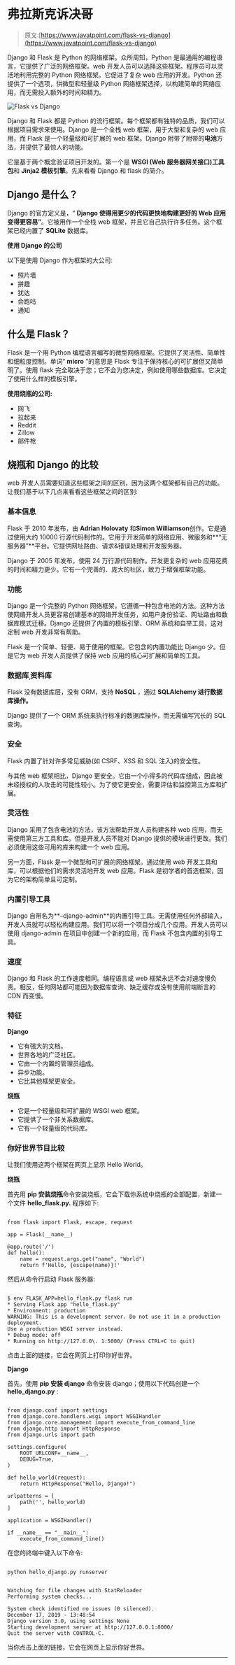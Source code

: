 # 弗拉斯克诉决哥

> 原文:[https://www.javatpoint.com/flask-vs-django](https://www.javatpoint.com/flask-vs-django)

Django 和 Flask 是 Python 的网络框架。众所周知，Python 是最通用的编程语言，它提供了广泛的网络框架。web 开发人员可以选择这些框架。程序员可以灵活地利用完整的 Python 网络框架。它促进了复杂 web 应用的开发。Python 还提供了一个选项，供微型和轻量级 Python 网络框架选择，以构建简单的网络应用，而无需投入额外的时间和精力。

![Flask vs Django](../Images/f9934e206039af92403e194be5c65ec2.png)

Django 和 Flask 都是 Python 的流行框架。每个框架都有独特的品质，我们可以根据项目需求来使用。Django 是一个全栈 web 框架，用于大型和复杂的 web 应用，而 Flask 是一个轻量级和可扩展的 web 框架。Django 附带了附带的**电池**方法，并提供了最惊人的功能。

它是基于两个概念验证项目开发的。第一个是 **WSGI (Web 服务器网关接口)工具包**和 **Jinja2 模板引擎**。先来看看 Django 和 flask 的简介。

## Django 是什么？

Django 的官方定义是，“ **Django 使得用更少的代码更快地构建更好的 Web 应用变得更容易”**。它被用作一个全栈 web 框架，并且它自己执行许多任务。这个框架已经内置了 **SQLite** 数据库。

**使用 Django 的公司**

以下是使用 Django 作为框架的大公司:

*   照片墙
*   拼趣
*   犹达
*   会跑吗
*   通知

## 什么是 Flask？

Flask 是一个用 Python 编程语言编写的微型网络框架。它提供了灵活性、简单性和细粒度控制。单词“ **micro** ”的意思是 Flask 专注于保持核心的可扩展但又简单明了。使用 flask 完全取决于您；它不会为您决定，例如使用哪些数据库。它决定了使用什么样的模板引擎。

**使用烧瓶的公司:**

*   网飞
*   拉起来
*   Reddit
*   Zillow
*   邮件枪

## 烧瓶和 Django 的比较

web 开发人员需要知道这些框架之间的区别，因为这两个框架都有自己的功能。让我们基于以下几点来看看这些框架之间的区别:

### 基本信息

Flask 于 2010 年发布，由 **Adrian Holovaty** 和**Simon Williamson**创作。它是通过使用大约 10000 行源代码制作的。它用于开发简单的网络应用、微服务和**“无服务器”**平台。它提供网址路由、请求&错误处理和开发服务器。

Django 于 2005 年发布，使用 24 万行源代码制作。开发更复杂的 web 应用花费的时间和精力更少。它有一个完善的、庞大的社区，致力于增强框架功能。

### 功能

Django 是一个完整的 Python 网络框架，它遵循一种包含电池的方法。这种方法使网络开发人员更容易创建基本的网络开发任务，如用户身份验证、网址路由和数据库模式迁移。Django 还提供了内置的模板引擎、ORM 系统和自举工具，这对定制 web 开发非常有帮助。

Flask 是一个简单、轻便、易于使用的框架。它包含的内置功能比 Django 少。但是它为 web 开发人员提供了保持 web 应用的核心可扩展和简单的工具。

### 数据库ˌ资料库

Flask 没有数据库层，没有 ORM，支持 **NoSQL** ，通过 **SQLAlchemy 进行数据库操作。**

Django 提供了一个 ORM 系统来执行标准的数据库操作，而无需编写冗长的 SQL 查询。

### 安全

Flask 内置了针对许多常见威胁(如 CSRF、XSS 和 SQL 注入)的安全性。

与其他 web 框架相比，Django 更安全。它由一个小得多的代码库组成，因此被未经授权的人攻击的可能性较小。为了使它更安全，需要评估和监控第三方库和扩展。

### 灵活性

Django 采用了包含电池的方法，该方法帮助开发人员构建各种 web 应用，而无需使用第三方工具和库。但是开发人员不能对 Django 提供的模块进行更改。我们必须使用这些可用的库来构建一个 web 应用。

另一方面，Flask 是一个微型和可扩展的网络框架。通过使用 web 开发工具和库，可以根据他们的需求灵活地开发 web 应用。Flask 是初学者的首选框架，因为它的架构简单且可定制。

### 内置引导工具

Django 自带名为**–django-admin**的内置引导工具。无需使用任何外部输入，开发人员就可以轻松构建应用。我们可以将一个项目分成几个应用。开发人员可以使用 django-admin 在项目中创建一个新的应用，而 Flask 不包含内置的引导工具。

### 速度

Django 和 Flask 的工作速度相同。编程语言或 web 框架永远不会对速度慢负责。相反，任何网站都可能因为数据库查询、缺乏缓存或没有使用前端断言的 CDN 而变慢。

### 特征

**Django**

*   它有强大的文档。
*   世界各地的广泛社区。
*   它由一个内置的管理员组成。
*   异步功能。
*   它比其他框架更安全。

**烧瓶**

*   它是一个轻量级和可扩展的 WSGI web 框架。
*   它提供了一个非关系数据库。
*   它有一个轻量级的代码库。

### 你好世界节目比较

让我们使用这两个框架在网页上显示 Hello World。

**烧瓶**

首先用 **pip 安装烧瓶**命令安装烧瓶，它会下载你系统中烧瓶的全部配置，新建一个文件 **hello_flask.py.** 程序如下:

```

from flask import Flask, escape, request

app = Flask(__name__)

@app.route('/')
def hello():
    name = request.args.get("name", "World")
    return f'Hello, {escape(name)}!'

```

然后从命令行启动 Flask 服务器:

```

$ env FLASK_APP=hello_flask.py flask run
* Serving Flask app "hello_flask.py"
* Environment: production
WARNING: This is a development server. Do not use it in a production deployment.
Use a production WSGI server instead.
* Debug mode: off
* Running on http://127.0.0\. 1:5000/ (Press CTRL+C to quit)

```

点击上面的链接，它会在网页上打印你好世界。

**Django**

首先，使用 **pip 安装 django** 命令安装 django；使用以下代码创建一个 **hello_django.py** :

```

from django.conf import settings
from django.core.handlers.wsgi import WSGIHandler
from django.core.management import execute_from_command_line
from django.http import HttpResponse
from django.urls import path

settings.configure(
    ROOT_URLCONF=__name__,
    DEBUG=True,
)

def hello_world(request):
    return HttpResponse("Hello, Django!")

urlpatterns = [
    path('', hello_world)
]

application = WSGIHandler()

if __name__ == "__main__":
    execute_from_command_line()

```

在您的终端中键入以下命令:

```

python hello_django.py runserver

```

```

Watching for file changes with StatReloader
Performing system checks...

System check identified no issues (0 silenced).
December 17, 2019 - 13:48:54
Django version 3.0, using settings None
Starting development server at http://127.0.0.1:8000/
Quit the server with CONTROL-C.

```

当你点击上面的链接，它会在网页上显示你好世界。

* * *